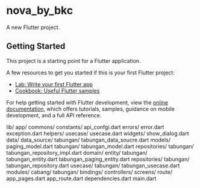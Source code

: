 # nova_by_bkc

A new Flutter project.

## Getting Started

This project is a starting point for a Flutter application.

A few resources to get you started if this is your first Flutter project:

- [Lab: Write your first Flutter app](https://docs.flutter.dev/get-started/codelab)
- [Cookbook: Useful Flutter samples](https://docs.flutter.dev/cookbook)

For help getting started with Flutter development, view the
[online documentation](https://docs.flutter.dev/), which offers tutorials,
samples, guidance on mobile development, and a full API reference.

lib/
app/
commons/
constants/
api_confgi.dart
errors/
error.dart
exception.dart
helpers/
usecase/
usecase.dart
widgets/
show_dialog.dart
data/
data_source/
tabungan/
tabungan_data_soucre.dart
models/
paging_model.dart
tabungan/
tabungan_model.dart
repositories/
tabungan/
tabungan_repository_impl.dart
domain/
entity/
tabungan/
tabungan_entity.dart
tabungan_paging_entity.dart
repositories/
tabungan/
tabungan_repository.dart
usecase/
tabungan/
tabungan_usecase.dart
modules/
cabang/
tabungan/
bindings/
controllers/
screens/
route/
app_pages.dart
app_route.dart
dependencies.dart
main.dart
